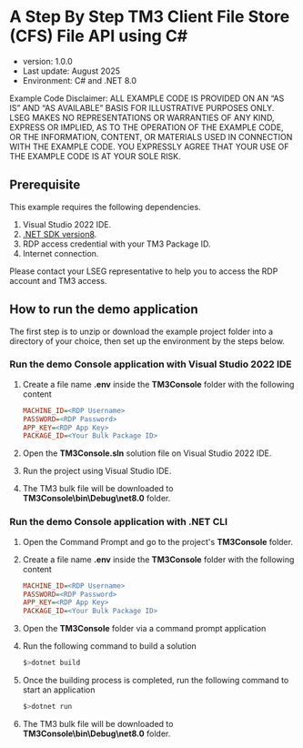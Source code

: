# A Step By Step TM3 Client File Store (CFS) File API using C#
- version: 1.0.0
- Last update: August 2025
- Environment: C# and .NET 8.0

Example Code Disclaimer:
ALL EXAMPLE CODE IS PROVIDED ON AN “AS IS” AND “AS AVAILABLE” BASIS FOR ILLUSTRATIVE PURPOSES ONLY. LSEG MAKES NO REPRESENTATIONS OR WARRANTIES OF ANY KIND, EXPRESS OR IMPLIED, AS TO THE OPERATION OF THE EXAMPLE CODE, OR THE INFORMATION, CONTENT, OR MATERIALS USED IN CONNECTION WITH THE EXAMPLE CODE. YOU EXPRESSLY AGREE THAT YOUR USE OF THE EXAMPLE CODE IS AT YOUR SOLE RISK.

## <a id="prerequisite"></a> Prerequisite

This example requires the following dependencies.

1. Visual Studio 2022 IDE.
2. [.NET SDK version8](https://dotnet.microsoft.com/en-us/download/dotnet/8.0).
3. RDP access credential with your TM3 Package ID.
4. Internet connection.

Please contact your LSEG representative to help you to access the RDP account and TM3 access.

## <a id="how_to_run"></a>How to run the demo application

The first step is to unzip or download the example project folder into a directory of your choice, then set up the environment by the steps below.

### <a id="csharp_example_run"></a>Run the demo Console application with Visual Studio 2022 IDE

1. Create a file name **.env** inside the **TM3Console** folder with the following content

    ```ini
    MACHINE_ID=<RDP Username>
    PASSWORD=<RDP Password>
    APP_KEY=<RDP App Key>
    PACKAGE_ID=<Your Bulk Package ID>
    ```
2. Open the **TM3Console.sln** solution file on Visual Studio 2022 IDE.
3. Run the project using Visual Studio IDE.
4. The TM3 bulk file will be downloaded to **TM3Console\bin\Debug\net8.0** folder.

### <a id="csharp_example_run"></a>Run the demo Console application with .NET CLI

1. Open the Command Prompt and go to the project's **TM3Console** folder.
2. Create a file name **.env** inside the **TM3Console** folder with the following content

    ```ini
    MACHINE_ID=<RDP Username>
    PASSWORD=<RDP Password>
    APP_KEY=<RDP App Key>
    PACKAGE_ID=<Your Bulk Package ID>
    ```
3. Open the **TM3Console** folder via a command prompt application
4. Run the following command to build a solution

    ```bash
    $>dotnet build
    ```
5. Once the building process is completed, run the following command to start an application

    ```bash
    $>dotnet run
    ```
6. The TM3 bulk file will be downloaded to **TM3Console\bin\Debug\net8.0** folder.
